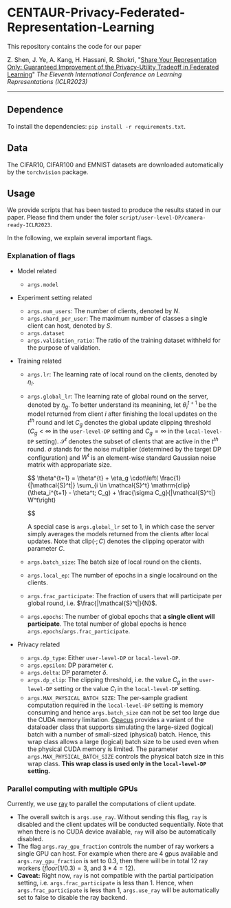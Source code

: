 # CENTAUR-Privacy-Federated-Representation-Learning

This repository contains the code for our paper

Z. Shen, J. Ye, A. Kang, H. Hassani, R. Shokri, "[Share Your Representation Only: Guaranteed Improvement of the Privacy-Utility Tradeoff in Federated Learning](https://openreview.net/forum?id=oJpVVGXu9i)" _The Eleventh International Conference on Learning Representations (ICLR2023)_

---

## Dependence

To install the dependencies: `pip install -r requirements.txt`.

## Data

The CIFAR10, CIFAR100 and EMNIST datasets are downloaded automatically by the `torchvision` package.

## Usage

We provide scripts that has been tested to produce the results stated in our paper.
Please find them under the foler `script/user-level-DP/camera-ready-ICLR2023`.

In the following, we explain several important flags.

### Explanation of flags

- Model related

  - `args.model`
- Experiment setting related

  - `args.num_users`: The number of clients, denoted by $N$.
  - `args.shard_per_user`: The maximum number of classes a single client can host, denoted by $S$.
  - `args.dataset`
  - `args.validation_ratio`: The ratio of the training dataset withheld for the purpose of validation.
- Training related

  - `args.lr`: The learning rate of local round on the clients, denoted by $\eta_l$.
  - `args.global_lr`: The learning rate of global round on the server, denoted by $\eta_g$. To better understand its meanining, let $\theta_i^{t+1}$ be the model returned from client $i$ after finishing the local updates on the $t^{th}$ round and let $C_g$ denotes the global update clipping threshold ($C_g<\infty$ in the `user-level-DP` setting and $C_g = \infty$ in the `local-level-DP` setting). $\mathcal{S}^t$ denotes the subset of clients that are active in the $t^{th}$ round. $\sigma$ stands for the noise multiplier (determined by the target DP configuration) and $W^t$ is an element-wise standard Gaussian noise matrix with appropariate size.

    $$
    \theta^{t+1} = \theta^{t} + \eta_g \cdot\left( \frac{1}{|\mathcal{S}^t|} \sum_{i \in \mathcal{S}^t} \mathrm{clip}(\theta_i^{t+1} - \theta^t; C_g) + \frac{\sigma C_g}{|\mathcal{S}^t|} W^t\right)

    $$

    A special case is `args.global_lr` set to 1, in which case the server simply averages the models returned from the clients after local updates. Note that $\mathrm{clip}(\cdot; C)$ denotes the clipping operator with parameter $C$.
  - `args.batch_size`: The batch size of local round on the clients.
  - `args.local_ep`: The number of epochs in a single localround on the clients.
  - `args.frac_participate`: The fraction of users that will participate per global round, i.e. $\frac{|\mathcal{S}^t|}{N}$.
  - `args.epochs`: The number of global epochs that **a single client will participate**. The total number of global epochs is hence `args.epochs`/`args.frac_participate`.
- Privacy related

  - `args.dp_type`: Either `user-level-DP` or `local-level-DP`.
  - `args.epsilon`: DP parameter $\epsilon$.
  - `args.delta`: DP parameter $\delta$.
  - `args.dp_clip`: The clipping threshold, i.e. the value $C_g$ in the `user-level-DP` setting or the value $C_l$ in the `local-level-DP` setting.
  - `args.MAX_PHYSICAL_BATCH_SIZE`: The per-sample gradient computation required in the `local-level-DP` setting is memory consuming and hence  `args.batch_size` can not be set too large due the CUDA memory limitation. [Opacus](https://github.com/pytorch/opacus) provides a variant of the dataloader class that supports simulating the large-sized (logical) batch with a number of small-sized (physical) batch. Hence, this wrap class allows a large (logical) batch size to be used even when the physical CUDA memory is limited. The parameter `args.MAX_PHYSICAL_BATCH_SIZE` controls the physical batch size in this wrap class. **This wrap class is used only in the `local-level-DP` setting.**

### Parallel computing with multiple GPUs

Currently, we use [ray](https://github.com/ray-project/ray) to parallel the computations of client update.

- The overall switch is `args.use_ray`. Without sending this flag, `ray` is disabled and the client updates will be conducted sequentially. Note that when there is no CUDA device available, `ray` will also be automatically disabled.
- The flag `args.ray_gpu_fraction` controls the number of ray workers a single GPU can host. For example when there are 4 gpus available and `args.ray_gpu_fraction` is set to 0.3, then there will be in total 12 ray workers ($floor(1/0.3) = 3$, and $3 * 4 = 12$).
- **Caveat:** Right now, `ray` is not compatible with the partial participation setting, i.e. `args.frac_participate` is less than 1. Hence, when `args.frac_participate` is less than 1, `args.use_ray` will be automatically set to false to disable the ray backend.


